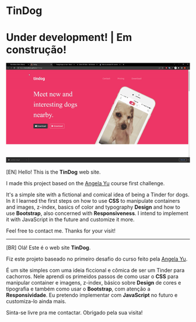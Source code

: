 # TinDog

# Under development! | Em construção!

<img src="images/tindog-site.gif">

[EN] Hello! This is the **TinDog** web site. 

I made this project based on the <a href="https://www.udemy.com/course/the-complete-web-development-bootcamp/" target="_blank">Angela Yu</a> course first challenge.

It's a simple site with a fictional and comical idea of being a Tinder for dogs. In it I learned the first steps on how to use **CSS** to manipulate containers and images, z-index, basics of color and typography **Design** and how to use **Bootstrap**, also concerned with **Responsiveness**. I intend to implement it with JavaScript in the future and customize it more.

Feel free to contact me. Thanks for your visit!

-------------------------------------------------------------------------------------------------------------------------------------------------------------------------

[BR] Olá! Este é o web site **TinDog**.

Fiz este projeto baseado no primeiro desafio do curso feito pela <a href="https://www.udemy.com/course/the-complete-web-development-bootcamp/" target="_blank">Angela Yu</a>.

É um site simples com uma ideia ficcional e cômica de ser um Tinder para cachorros. Nele aprendi os primeidos passos de como usar o **CSS** para manipular container e imagens, z-index, básico sobre **Design** de cores e tipografia e também como usar o **Bootstrap**, com atenção a **Responsividade**. Eu pretendo implementar com **JavaScript** no futuro e customiza-lo ainda mais.

Sinta-se livre pra me contactar. Obrigado pela sua visita!
